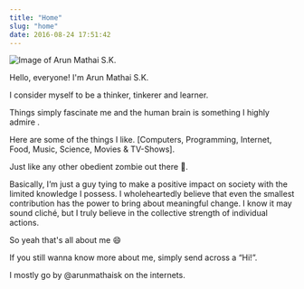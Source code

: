 ```yaml
---
title: "Home"
slug: "home"
date: 2016-08-24 17:51:42
---
```


![Image of Arun Mathai S.K.](/PFPs/me2.jpeg)

Hello, everyone! I'm Arun Mathai S.K.

I consider myself to be a thinker, tinkerer and learner.

Things simply fascinate me and the human brain is something I highly admire .

Here are some of the things I like.
[Computers, Programming, Internet, Food, Music, Science, Movies & TV-Shows].

Just like any other obedient zombie out there 👀.

Basically, I’m just a guy tying to make a positive impact on society with the limited knowledge I possess. I wholeheartedly believe that even the smallest contribution has the power to bring about meaningful change. I know it may sound cliché, but I truly believe in the collective strength of individual actions.

So yeah that's all about me 😄

If you still wanna know more about me, simply send across a “Hi!”.

I mostly go by @arunmathaisk on the internets.





